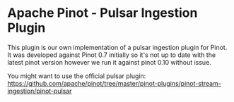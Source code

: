 # Apache Pinot - Pulsar Ingestion Plugin

This plugin is our own implementation of a pulsar ingestion plugin for Pinot. It was developed against Pinot 0.7 initially so it's not up to date with the latest pinot version however we run it against pinot 0.10 without issue.

You might want to use the official pulsar plugin: https://github.com/apache/pinot/tree/master/pinot-plugins/pinot-stream-ingestion/pinot-pulsar
